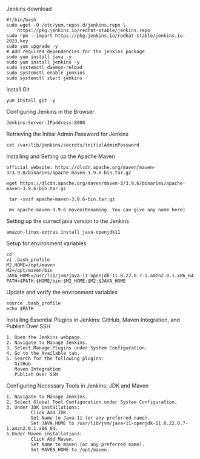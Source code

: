 Jenkins  download 
```
#!/bin/bash
sudo wget -O /etc/yum.repos.d/jenkins.repo \
    https://pkg.jenkins.io/redhat-stable/jenkins.repo
sudo rpm --import https://pkg.jenkins.io/redhat-stable/jenkins.io-2023.key
sudo yum upgrade -y
# Add required dependencies for the jenkins package
sudo yum install java -y
sudo yum install jenkins -y
sudo systemctl daemon-reload
sudo systemctl enable jenkins
sudo systemctl start jenkins
```
Install Git
```
yum install git -y
```
Configuring Jenkins in the Browser
```
Jenkins-Server-IPaddress:8080
```
Retrieving the Initial Admin Password for Jenkins
```
cat /var/lib/jenkins/secrets/initialAdminPassword
```
Installing and Setting up the Apache Maven
```
official website: https://dlcdn.apache.org/maven/maven-3/3.9.8/binaries/apache-maven-3.9.8-bin.tar.gz

wget https://dlcdn.apache.org/maven/maven-3/3.9.6/binaries/apache-maven-3.9.6-bin.tar.gz

 tar -xvzf apache-maven-3.9.6-bin.tar.gz

 mv apache-maven-3.9.6 maven(Renaming. You can give any name here)
```
Setting up the currect java version to the Jenkins
```
amazon-linux-extras install java-openjdk11
```
Setup for environment variables
```
cd
vi .bash_profile
M2_HOME=/opt/maven
M2=/opt/maven/bin
JAVA_HOME=/usr/lib/jvm/java-11-openjdk-11.0.22.0.7-1.amzn2.0.1.x86_64
PATH=$PATH:$HOME/bin:$M2_HOME:$M2:$JAVA_HOME
 ```
Update and verify the environment variables 
```
source .bash_profile
echo $PATH
```
Installing Essential Plugins in Jenkins: GitHub, Maven Integration, and Publish Over SSH
```
1. Open the Jenkins webpage.
2. Navigate to Manage Jenkins.
3. Select Manage Plugins under System Configuration.
4. Go to the Available tab.
5. Search for the following plugins:
   GitHub
   Maven Integration
   Publish Over SSH
```
Configuring Necessary Tools in Jenkins: JDK and Maven
```
1. Navigate to Manage Jenkins.
2. Select Global Tool Configuration under System Configuration.
3. Under JDK installations:
         Click Add JDK.
         Set Name to Java-11 (or any preferred name).
         Set JAVA_HOME to /usr/lib/jvm/java-11-openjdk-11.0.22.0.7-1.amzn2.0.1.x86_64.
5.Under Maven installations:
         Click Add Maven.
         Set Name to maven (or any preferred name).
         Set MAVEN_HOME to /opt/maven.
```



